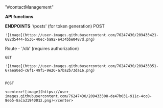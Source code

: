 "#contactManagement" 

**API functions**

**ENDPOINTS**
 '/posts' (for token generation)
    POST
  
    ![image](https://user-images.githubusercontent.com/76247430/209433421-682d5444-b536-40ec-ba92-e434bbe0487d.png)


Route - '/db' (requires authorization)

    GET
    
    ![image](https://user-images.githubusercontent.com/76247430/209433351-67aea0ed-c6f1-49f5-9e26-a7ba2b73da16.png)


    POST
  
    <center>![image](https://user-images.githubusercontent.com/76247430/209433308-de47b031-911c-4cc8-8e65-8aca31940012.png)</center>
  
  

